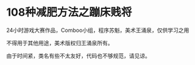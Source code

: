 108种减肥方法之蹦床贱将
======

24小时游戏大赛作品，Comboo小组，程序苏魁，美术王涌泉，仅供学习之用

不得用于其他用途，美术版权归王涌泉所有。

由于时间紧，类名有些不太友好，代码也不够规范，请见谅。
